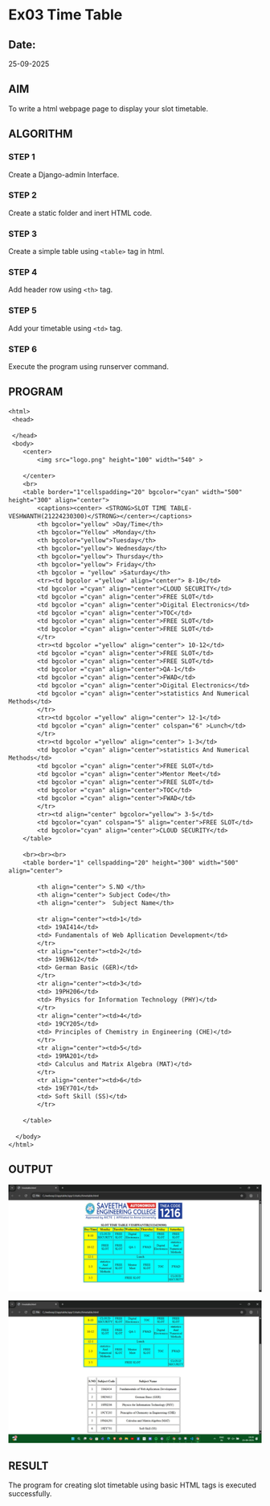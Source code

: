 # Ex03 Time Table
## Date:
25-09-2025
## AIM
To write a html webpage page to display your slot timetable.

## ALGORITHM
### STEP 1
Create a Django-admin Interface.

### STEP 2
Create a static folder and inert HTML code.

### STEP 3
Create a simple table using ```<table>``` tag in html.

### STEP 4
Add header row using ```<th>``` tag.

### STEP 5
Add your timetable using ```<td>``` tag.

### STEP 6
Execute the program using runserver command.

## PROGRAM
    <html>
     <head>
        
     </head>
     <body>
        <center>
            <img src="logo.png" height="100" width="540" >
           
        </center>
        <br>
        <table border="1"cellspadding="20" bgcolor="cyan" width="500" height="300" align="center">
            <captions><center> <STRONG>SLOT TIME TABLE-VESHWANTH(21224230300)</STRONG></center></captions>
            <th bgcolor="yellow" >Day/Time</th>
            <th bgcolor="Yellow" >Monday</th>
            <th bgcolor="yellow">Tuesday</th>
            <th bgcolor="yellow"> Wednesday</th>
            <th bgcolor="yellow"> Thursday</th>
            <th bgcolor="yellow"> Friday</th>
            <th bgcolor = "yellow" >Saturday</th>
            <tr><td bgcolor ="yellow" align="center"> 8-10</td>
            <td bgcolor ="cyan" align="center">CLOUD SECURITY</td>
            <td bgcolor ="cyan" align="center">FREE SLOT</td>
            <td bgcolor ="cyan" align="center">Digital Electronics</td>
            <td bgcolor ="cyan" align="center">TOC</td>
            <td bgcolor ="cyan" align="center">FREE SLOT</td>
            <td bgcolor ="cyan" align="center">FREE SLOT</td>
            </tr>
            <tr><td bgcolor ="yellow" align="center"> 10-12</td>
            <td bgcolor ="cyan" align="center">FREE SLOT</td>
            <td bgcolor ="cyan" align="center">FREE SLOT</td>
            <td bgcolor ="cyan" align="center">QA-1</td>
            <td bgcolor ="cyan" align="center">FWAD</td>
            <td bgcolor ="cyan" align="center">Digital Electronics</td>
            <td bgcolor ="cyan" align="center">statistics And Numerical Methods</td>
            </tr>
            <tr><td bgcolor ="yellow" align="center"> 12-1</td>
            <td bgcolor ="cyan" align="center" colspan="6" >Lunch</td>
            </tr>
            <tr><td bgcolor ="yellow" align="center"> 1-3</td>
            <td bgcolor ="cyan" align="center">statistics And Numerical Methods</td>
            <td bgcolor ="cyan" align="center">FREE SLOT</td>
            <td bgcolor ="cyan" align="center">Mentor Meet</td>
            <td bgcolor ="cyan" align="center">FREE SLOT</td>
            <td bgcolor ="cyan" align="center">TOC</td>
            <td bgcolor ="cyan" align="center">FWAD</td>
            </tr>
            <tr><td align="center" bgcolor="yellow"> 3-5</td>
            <td bgcolor="cyan" colspan="5" align="center">FREE SLOT</td>
            <td bgcolor="cyan" align="center">CLOUD SECURITY</td>
        </table>
        
        <br><br><br>
        <table border="1" cellspadding="20" height="300" width="500" align="center">
            
            <th align="center"> S.NO </th> 
            <th align="center"> Subject Code</th>
            <th align="center">  Subject Name</th>
            
            <tr align="center"><td>1</td>
            <td> 19AI414</td>
            <td> Fundamentals of Web Apllication Development</td>
            </tr>
            <tr align="center"><td>2</td>
            <td> 19EN612</td>
            <td> German Basic (GER)</td>
            </tr>
            <tr align="center"><td>3</td>
            <td> 19PH206</td>
            <td> Physics for Information Technology (PHY)</td>
            </tr>
            <tr align="center"><td>4</td>
            <td> 19CY205</td>
            <td> Principles of Chemistry in Engineering (CHE)</td>
            </tr>
            <tr align="center"><td>5</td>
            <td> 19MA201</td>
            <td> Calculus and Matrix Algebra (MAT)</td>
            </tr>
            <tr align="center"><td>6</td>
            <td> 19EY701</td>
            <td> Soft Skill (SS)</td>
            </tr>
            
        </table>

      </body>
    </html>

## OUTPUT
![out img](<WhatsApp Image 2025-09-25 at 19.20.20_e2d21628.jpg>)

![out img](<WhatsApp Image 2025-09-25 at 19.20.39_01a9290a.jpg>)

## RESULT
The program for creating slot timetable using basic HTML tags is executed successfully.
